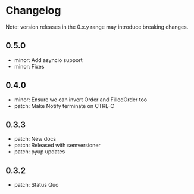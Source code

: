 # Changelog
Note: version releases in the 0.x.y range may introduce breaking changes.

## 0.5.0

- minor: Add asyncio support
- minor: Fixes

## 0.4.0

- minor: Ensure we can invert Order and FilledOrder too
- patch: Make Notify terminate on CTRL-C

## 0.3.3

- patch: New docs
- patch: Released with semversioner
- patch: pyup updates

## 0.3.2

- patch: Status Quo

